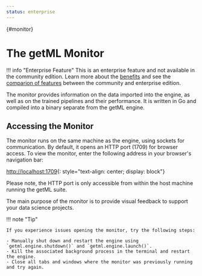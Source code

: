 ```yaml
---
status: enterprise
---
```

[](){#monitor}

# The getML Monitor

!!! info "Enterprise Feature"
    This is an enterprise feature and not available in the community edition. Learn more about the [benefits](/enterprise/benefits) and see the [comparion of features](/enterprise/feature-list) between the community and enterprise edition.

The monitor provides information on the data imported into the engine, as well as on the trained pipelines and their performance. It is written in Go and compiled into a binary separate from the getML engine.

## Accessing the Monitor

The monitor runs on the same machine as the engine, using sockets for communication. By default, it opens an HTTP port (1709) for browser access. To view the monitor, enter the following address in your browser's navigation bar:

[http://localhost:1709](http://localhost:1709){: style="text-align: center; display: block"}

Please note, the HTTP port is only accessible from within the host machine running the getML suite.

The main purpose of the monitor is to provide visual feedback to support your data science projects.

!!! note "Tip"
    
    If you experience issues opening the monitor, try the following steps:
    
    - Manually shut down and restart the engine using `getml.engine.shutdown()` and `getml.engine.launch()`.
    - Kill the associated background process in the terminal and restart the engine.
    - Close all tabs and windows where the monitor was previously running and try again.

